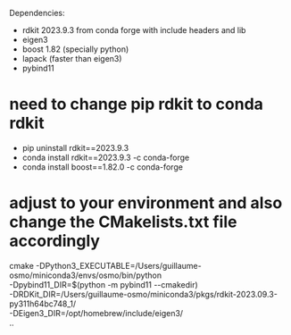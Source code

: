 
Dependencies:
- rdkit 2023.9.3 from conda forge with include headers and lib
- eigen3 
- boost 1.82 (specially python)
- lapack (faster than eigen3)
- pybind11

# need to change pip rdkit to conda rdkit
- pip uninstall rdkit==2023.9.3 
- conda install rdkit==2023.9.3 -c conda-forge
- conda install boost==1.82.0 -c conda-forge

# adjust to your environment and also change the CMakelists.txt file accordingly
cmake -DPython3_EXECUTABLE=/Users/guillaume-osmo/miniconda3/envs/osmo/bin/python \
      -Dpybind11_DIR=$(python -m pybind11 --cmakedir) \
      -DRDKit_DIR=/Users/guillaume-osmo/miniconda3/pkgs/rdkit-2023.09.3-py311h64bc748_1/ \
      -DEigen3_DIR=/opt/homebrew/include/eigen3/  \
      ..





